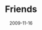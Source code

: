 ---
layout: music 
title: "Friends"
series: "Typecast"
date: 2009-11-16 
description: "Brian Tome discusses the importance of friendships."
audio: "http://s3.amazonaws.com/crossroadsaudiomessages/Typecast1.mp3"
audio-duration: "30:50"
src: "http://www.crossroads.net/players/media/series/190x110_Typecast.jpg"
---